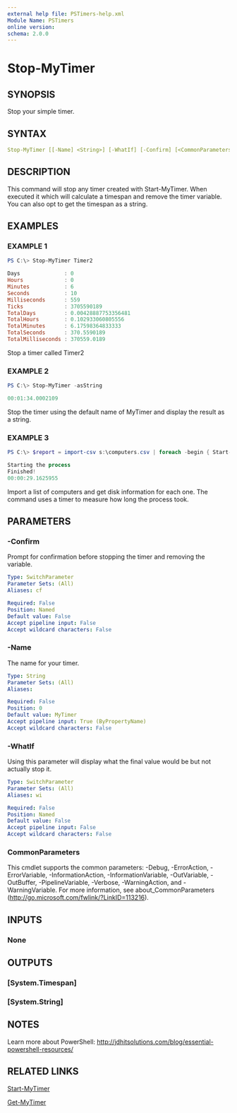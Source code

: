 ```yaml
---
external help file: PSTimers-help.xml
Module Name: PSTimers
online version:
schema: 2.0.0
---
```


# Stop-MyTimer

## SYNOPSIS

Stop your simple timer.

## SYNTAX

```yaml
Stop-MyTimer [[-Name] <String>] [-WhatIf] [-Confirm] [<CommonParameters>]
```

## DESCRIPTION

This command will stop any timer created with Start-MyTimer. When executed it which will calculate a timespan and remove the timer variable. You can also opt to get the timespan as a string.

## EXAMPLES

### EXAMPLE 1

```powershell
PS C:\> Stop-MyTimer Timer2

Days              : 0
Hours             : 0
Minutes           : 6
Seconds           : 10
Milliseconds      : 559
Ticks             : 3705590189
TotalDays         : 0.00428887753356481
TotalHours        : 0.102933060805556
TotalMinutes      : 6.17598364833333
TotalSeconds      : 370.5590189
TotalMilliseconds : 370559.0189
```

Stop a timer called Timer2

### EXAMPLE 2

```powershell
PS C:\> Stop-MyTimer -asString

00:01:34.0002109
```

Stop the timer using the default name of MyTimer and display the result as a string.

### EXAMPLE 3

```powershell
PS C:\> $report = import-csv s:\computers.csv | foreach -begin { Start-MyTimer T1 ; Write-Host "Starting the process" -foreground cyan } -process { Get-CimInstance win32_logicaldisk -computer $_.computername} -end { Write-Host "Finished! $(Stop-MyTimer T1 -asString)" -foreground cyan}

Starting the process
Finished!
00:00:29.1625955
```

Import a list of computers and get disk information for each one. The command uses a timer to measure how long the process took.

## PARAMETERS

### -Confirm

Prompt for confirmation before stopping the timer and removing the variable.

```yaml
Type: SwitchParameter
Parameter Sets: (All)
Aliases: cf

Required: False
Position: Named
Default value: False
Accept pipeline input: False
Accept wildcard characters: False
```

### -Name

The name for your timer.

```yaml
Type: String
Parameter Sets: (All)
Aliases:

Required: False
Position: 0
Default value: MyTimer
Accept pipeline input: True (ByPropertyName)
Accept wildcard characters: False
```

### -WhatIf

Using this parameter will display what the final value would be but not actually stop it.

```yaml
Type: SwitchParameter
Parameter Sets: (All)
Aliases: wi

Required: False
Position: Named
Default value: False
Accept pipeline input: False
Accept wildcard characters: False
```

### CommonParameters

This cmdlet supports the common parameters: -Debug, -ErrorAction, -ErrorVariable, -InformationAction, -InformationVariable, -OutVariable, -OutBuffer, -PipelineVariable, -Verbose, -WarningAction, and -WarningVariable. For more information, see about_CommonParameters (http://go.microsoft.com/fwlink/?LinkID=113216).

## INPUTS

### None

## OUTPUTS

### [System.Timespan]

### [System.String]

## NOTES

Learn more about PowerShell: http://jdhitsolutions.com/blog/essential-powershell-resources/

## RELATED LINKS

[Start-MyTimer](Start-MyTimer.md)

[Get-MyTimer](Get-MyTimer.md)
